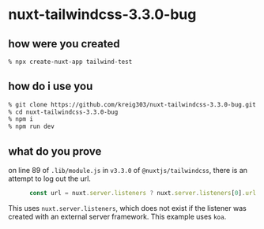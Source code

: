 # nuxt-tailwindcss-3.3.0-bug

## how were you created

```sh
% npx create-nuxt-app tailwind-test
```

## how do i use you

```sh
% git clone https://github.com/kreig303/nuxt-tailwindcss-3.3.0-bug.git
% cd nuxt-tailwindcss-3.3.0-bug
% npm i
% npm run dev
```

## what do you prove

on line 89 of `.lib/module.js` in `v3.3.0` of `@nuxtjs/tailwindcss`, there is an attempt to log out the url.

```js
      const url = nuxt.server.listeners ? nuxt.server.listeners[0].url : '/'
```

This uses `nuxt.server.listeners`, which does not exist if the listener was created with an external server framework.
This example uses `koa`.
